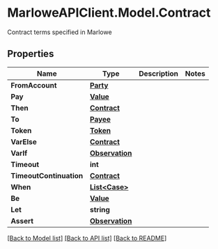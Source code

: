 # MarloweAPIClient.Model.Contract
Contract terms specified in Marlowe

## Properties

Name | Type | Description | Notes
------------ | ------------- | ------------- | -------------
**FromAccount** | [**Party**](Party.md) |  | 
**Pay** | [**Value**](Value.md) |  | 
**Then** | [**Contract**](Contract.md) |  | 
**To** | [**Payee**](Payee.md) |  | 
**Token** | [**Token**](Token.md) |  | 
**VarElse** | [**Contract**](Contract.md) |  | 
**VarIf** | [**Observation**](Observation.md) |  | 
**Timeout** | **int** |  | 
**TimeoutContinuation** | [**Contract**](Contract.md) |  | 
**When** | [**List&lt;Case&gt;**](Case.md) |  | 
**Be** | [**Value**](Value.md) |  | 
**Let** | **string** |  | 
**Assert** | [**Observation**](Observation.md) |  | 

[[Back to Model list]](../README.md#documentation-for-models) [[Back to API list]](../README.md#documentation-for-api-endpoints) [[Back to README]](../README.md)

